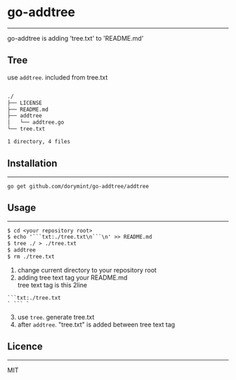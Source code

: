 # go-addtree
---
go-addtree is adding 'tree.txt' to 'README.md'

## Tree
use `addtree`. included from tree.txt

```txt:./tree.txt

./
├── LICENSE
├── README.md
├── addtree
│   └── addtree.go
└── tree.txt

1 directory, 4 files

```

## Installation
---
`go get github.com/dorymint/go-addtree/addtree`

## Usage
---
```txt:./tree.txt  
$ cd <your repository root>
$ echo '```txt:./tree.txt\n```\n' >> README.md
$ tree ./ > ./tree.txt
$ addtree
$ rm ./tree.txt
```  

1. change current directory to your repository root
2. adding tree text tag your README.md  
tree text tag is this 2line  
~~~
```txt:./tree.txt
` ``` `
~~~

3. use `tree`. generate tree.txt
4. after `addtree`. "tree.txt" is added between tree text tag

## Licence
---
MIT
